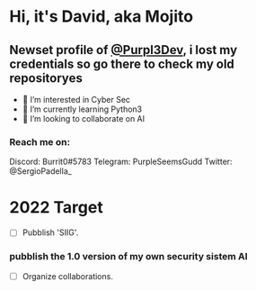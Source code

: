 # Hi, it's David, aka Mojito
## Newset profile of [@Purpl3Dev](https://github.com/Purpl3Dev/), i lost my credentials so go there to check my old repositoryes


- 👀 I’m interested in Cyber Sec
- 🌱 I’m currently learning Python3
- 💞️ I’m looking to collaborate on AI

### **Reach me on:**

Discord: Burrit0#5783
Telegram: PurpleSeemsGudd
Twitter: @SergioPadella_


# 2022 Target
- [ ] Pubblish 'SIIG'.
### pubblish the 1.0 version of my own security sistem AI

- [ ] Organize collaborations.

<!---
Mojito/Mojito is a ✨ special ✨ repository because its `README.md` (this file) appears on your GitHub profile.
You can click the Preview link to take a look at your changes. SIIG
--->
